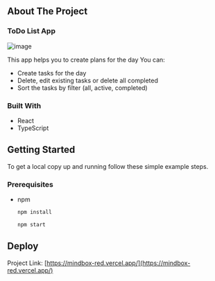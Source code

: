 <!-- ABOUT THE PROJECT -->
## About The Project

### ToDo List App

![image](https://github.com/AnnaIgnatova/mindbox/assets/61065956/67c28f48-4a14-4587-b7bb-a89da57f955b)

This app helps you to create plans for the day
You can:
* Create tasks for the day
* Delete, edit existing tasks or delete all completed
* Sort the tasks by filter (all, active, completed)

### Built With

* React
* TypeScript

<!-- GETTING STARTED -->
## Getting Started

To get a local copy up and running follow these simple example steps.

### Prerequisites

* npm
  ```sh
  npm install
  ```
    ```sh
  npm start
  ```

<!-- DEPLOY -->
## Deploy

Project Link: [https://mindbox-red.vercel.app/](https://mindbox-red.vercel.app/)
